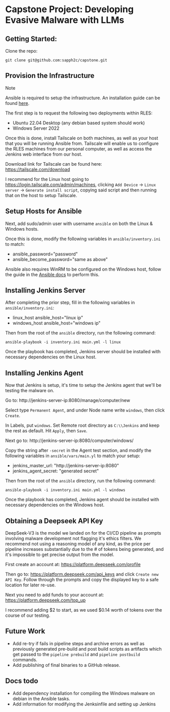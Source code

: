 # Capstone Project: Developing Evasive Malware with LLMs

## Getting Started:

Clone the repo:
```
git clone git@github.com:sapph2c/capstone.git
```

## Provision the Infrastructure

> [!NOTE]
> Ansible is required to setup the infrastructure. An installation guide can be found [here](https://docs.ansible.com/ansible/latest/installation_guide/index.html).

The first step is to request the following two deployments within RLES:

- Ubuntu 22.04 Desktop (any debian based system should work)
- Windows Server 2022

Once this is done, install Tailscale on both machines, as well as your host that you will be running Ansible from. Tailscale will enable us to configure the RLES machines from our personal computer, as well as access the Jenkins web interface from our host.

Download link for Tailscale can be found here: https://tailscale.com/download

I recommend for the Linux host going to https://login.tailscale.com/admin/machines, clicking `Add Device` -> `Linux server` -> `Generate install script`, copying said script and then running that on the host to setup Tailscale.

## Setup Hosts for Ansible

Next, add sudo/admin user with username `ansible` on both the Linux & Windows hosts.

Once this is done, modify the following variables in `ansible/inventory.ini` to match:

- ansible_password="password"
- ansible_become_password="same as above"

Ansible also requires WinRM to be configured on the Windows host, follow the guide in the [Ansible docs](https://docs.ansible.com/ansible/latest/os_guide/windows_winrm.html) to perform this.

## Installing Jenkins Server

After completing the prior step, fill in the following variables in `ansible/inventory.ini`:

- linux_host ansible_host="linux ip"
- windows_host ansible_host="windows ip"

Then from the root of the `ansible` directory, run the following command:

```
ansible-playbook -i inventory.ini main.yml -l linux
```

Once the playbook has completed, Jenkins server should be installed with necessary dependencies on the Linux host.

## Installing Jenkins Agent

Now that Jenkins is setup, it's time to setup the Jenkins agent that we'll be testing the malware on.

Go to: http://jenkins-server-ip:8080/manage/computer/new

Select type `Permanent Agent`, and under Node name write `windows`, then click `Create`.

In Labels, put `windows`. Set Remote root directory as `C:\\Jenkins` and keep the rest as default. Hit `Apply`, then `Save`.

Next go to: http://jenkins-server-ip:8080/computer/windows/

Copy the string after `-secret` in the Agent test section, and modify the following variables in `ansible/vars/main.yl` to match your setup:

- jenkins_master_url: "http://jenkins-server-ip:8080"
- jenkins_agent_secret: "generated secret"

Then from the root of the `ansible` directory, run the following command:

```
ansible-playbook -i inventory.ini main.yml -l windows
```

Once the playbook has completed, Jenkins agent should be installed with necessary dependencies on the Windows host.

## Obtaining a Deepseek API Key

DeepSeek-V3 is the model we landed on for the CI/CD pipeline as prompts involving malware development not flagging it's ethics filters. We recommend not using a reasoning model of any kind, as the price per pipeline increases substantially due to the # of tokens being generated, and it's impossible to get precise output from the model.

First create an account at: https://platform.deepseek.com/profile

Then go to: https://platform.deepseek.com/api_keys and click `Create new API Key`. Follow through the prompts and copy the displayed key to a safe location for later re-use.

Next you need to add funds to your account at: https://platform.deepseek.com/top_up

I recommend adding $2 to start, as we used $0.14 worth of tokens over the course of our testing.
 
## Future Work

- Add re-try if fails in pipeline steps and archive errors as well as previously generated pre-build and post build scripts as artifacts which get passed to the `pipeline prebuild` and `pipeline postbuild` commands.
- Add publishing of final binaries to a GitHub release.

## Docs todo

- Add dependency installation for compiling the Windows malware on debian in the Ansible tasks.
- Add information for modifying the Jenksinfile and setting up Jenkins
  
